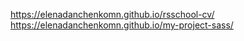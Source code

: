 https://elenadanchenkomn.github.io/rsschool-cv/
https://elenadanchenkomn.github.io/my-project-sass/

